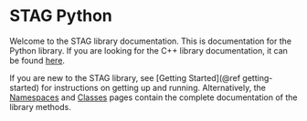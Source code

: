 STAG Python
================================
Welcome to the STAG library documentation.
This is documentation for the Python library.
If you are looking for the C++ library documentation, it can be found
[here](https://staglibrary.io/docs/cpp/index.html).

If you are new to the STAG library, see [Getting Started](@ref getting-started) for instructions on
getting up and running.
Alternatively, the [Namespaces](namespaces.html) and
[Classes](annotated.html)
pages contain the
complete documentation of the library methods.
